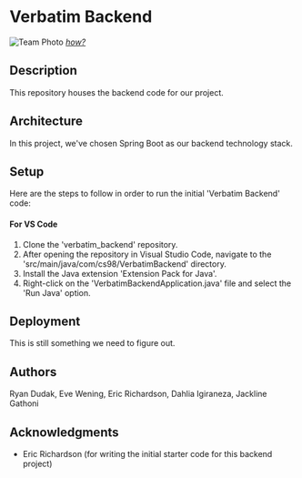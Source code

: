 # Verbatim Backend

![Team Photo]('Assets/Verbatim_Team_Pic.jpg')
[_how?_](https://help.github.com/articles/about-readmes/#relative-links-and-image-paths-in-readme-files)

## Description

This repository houses the backend code for our project.

## Architecture

In this project, we've chosen Spring Boot as our backend technology stack.

## Setup

Here are the steps to follow in order to run the initial 'Verbatim Backend' code:

#### For VS Code

1. Clone the 'verbatim_backend' repository.
2. After opening the repository in Visual Studio Code, navigate to the 'src/main/java/com/cs98/VerbatimBackend' directory.
3. Install the Java extension 'Extension Pack for Java'.
4. Right-click on the 'VerbatimBackendApplication.java' file and select the 'Run Java' option.

## Deployment

This is still something we need to figure out.

## Authors

Ryan Dudak, Eve Wening, Eric Richardson, Dahlia Igiraneza, Jackline Gathoni

## Acknowledgments

- Eric Richardson (for writing the initial starter code for this backend project)
